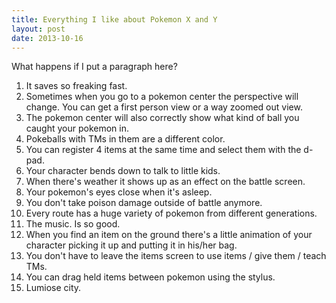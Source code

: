```yaml
---
title: Everything I like about Pokemon X and Y
layout: post
date: 2013-10-16
---
```


What happens if I put a paragraph here?

1. It saves so freaking fast.
2. Sometimes when you go to a pokemon center the perspective will change. You can get a first person view or a way zoomed out view.
3. The pokemon center will also correctly show what kind of ball you caught your pokemon in.
4. Pokeballs with TMs in them are a different color. 
5. You can register 4 items at the same time and select them with the d-pad.
6. Your character bends down to talk to little kids.
7. When there's weather it shows up as an effect on the battle screen.
8. Your pokemon's eyes close when it's asleep.
9. You don't take poison damage outside of battle anymore.
10. Every route has a huge variety of pokemon from different generations.
11. The music. Is so good.
12. When you find an item on the ground there's a little animation of your character picking it up and putting it in his/her bag.
13. You don't have to leave the items screen to use items / give them / teach TMs.
14. You can drag held items between pokemon using the stylus.
15. Lumiose city.
